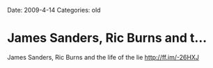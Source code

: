 Date: 2009-4-14
Categories: old

# James Sanders, Ric Burns and t...

James Sanders, Ric Burns and the life of the lie <a href="http://ff.im/-26HXJ" rel="nofollow">http://ff.im/-26HXJ</a>

